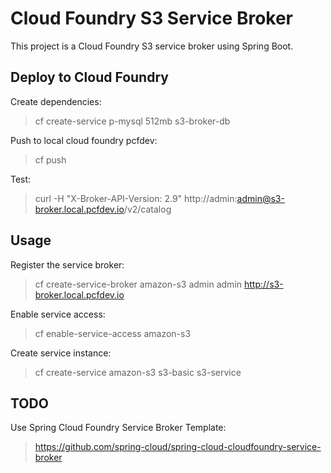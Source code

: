 # Cloud Foundry S3 Service Broker

This project is a Cloud Foundry S3 service broker using Spring Boot.

## Deploy to Cloud Foundry

Create dependencies:

> cf create-service p-mysql 512mb s3-broker-db

Push to local cloud foundry pcfdev:

> cf push

Test:

> curl -H "X-Broker-API-Version: 2.9" http://admin:admin@s3-broker.local.pcfdev.io/v2/catalog


## Usage

Register the service broker:

> cf create-service-broker amazon-s3 admin admin http://s3-broker.local.pcfdev.io

Enable service access:

> cf enable-service-access amazon-s3

Create service instance:

> cf create-service amazon-s3 s3-basic s3-service

## TODO

Use Spring Cloud Foundry Service Broker Template:

> https://github.com/spring-cloud/spring-cloud-cloudfoundry-service-broker
